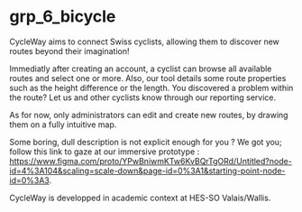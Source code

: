 # grp_6_bicycle

CycleWay aims to connect Swiss cyclists, allowing them to discover new routes beyond their imagination!

Immediatly after creating an account, a cyclist can browse all available routes and select one or more. Also, our tool details some route properties such as the height difference or the length. You discovered a problem within the route? Let us and other cyclists know through our reporting service.

As for now, only administrators can edit and create new routes, by drawing them on a fully intuitive map.

Some boring, dull description is not explicit enough for you ? We got you; follow this link to gaze at our immersive prototype : https://www.figma.com/proto/YPwBniwmKTw6KvBQrTgORd/Untitled?node-id=4%3A104&scaling=scale-down&page-id=0%3A1&starting-point-node-id=0%3A3.

CycleWay is developped in academic context at HES-SO Valais/Wallis.
